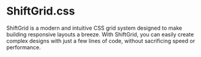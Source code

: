 # ShiftGrid.css
ShiftGrid is a modern and intuitive CSS grid system designed to make building responsive layouts a breeze. With ShiftGrid, you can easily create complex designs with just a few lines of code, without sacrificing speed or performance.
